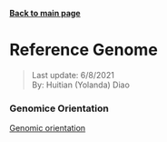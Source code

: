 **[Back to main page](https://yolanda-ht.github.io/BioinformaticsRandomSeed/)**

# Reference Genome
> Last update: 6/8/2021 <br>
> By: Huitian (Yolanda) Diao

### Genomice Orientation
[Genomic orientation](http://www.imgt.org/IMGTindex/genomicOrientation.php)
